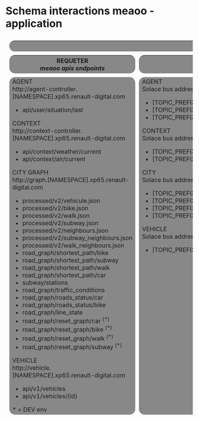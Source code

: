 # Schema interactions meaoo - application

 

<table style="border-collapse: separate; border-spacing: 10px;">
    <thead>
        <tr>
            <th colspan="3" style="border-radius: 15px; background-color: #888;"><div align="center">Votre App</div></th>
        </tr>
        <tr valign="top">
            <th style="border-radius: 15px; background-color: #888;">
                <div style="text-align:center;">REQUETER<br />
                <i>meaoo apis endpoints</i></div>
            </th>
            <th style="border-radius: 15px; background-color: #888;">
                <div style="text-align:center;">S'ABONNER<br />
                <i>meaoo events endpoints</i></div>
            </th>
            <th style="border-radius: 15px; background-color: #888;">
                <div style="text-align:center;">COMMANDER<br />
                <i>meaoo commands endpoints</i></div>
            </th>
        </tr>
    </thead>
    <tbody>
        <tr valign="top">
            <td style="border-radius: 15px; background-color: #888;">
                AGENT​<br />
                http://agent-controller.[NAMESPACE].xp65.renault-digital.com​<br />
                <ul>
                    <li>api/user/situation/last​</li>
                </ul>
                CONTEXT​<br />
                http://context-controller.[NAMESPACE].xp65.renault-digital.com​<br />
                <ul>
                    <li>api/context/weather/current​</li>
                    <li>api/context/air/current​</li>
                </ul>
                CITY GRAPH​<br />
                http://graph.[NAMESPACE].xp65.renault-digital.com<br />
                <ul>
                    <li>processed/v2/vehicule.json​</li>
                    <li>processed/v2/bike.json​</li>
                    <li>processed/v2/walk.json​</li>
                    <li>processed/v2/subway.json​</li>
                    <li>processed/v2/neighbours.json​</li>
                    <li>processed/v2/subway_neighbours.json​</li>
                    <li>processed/v2/walk_neighbours.json​</li>
                    <li>road_graph/shortest_path/bike​</li>
                    <li>road_graph/shortest_path/subway​</li>
                    <li>road_graph/shortest_path/walk​</li>
                    <li>road_graph/shortest_path/car​</li>
                    <li>subway/stations​</li>
                    <li>road_graph/traffic_conditions​</li>
                    <li>road_graph/roads_status/car​</li>
                    <li>road_graph/roads_status/bike​</li>
                    <li>road_graph/line_state​</li>
                    <li>road_graph/reset_graph/car <sup>(*)</sup>​</li>
                    <li>road_graph/reset_graph/bike <sup>(*)</sup></li>
                    <li>road_graph/reset_graph/walk <sup>(*)</sup></li>
                    <li>road_graph/reset_graph/subway <sup>(*)</sup></li>
                </ul>
                VEHICLE<br />
                http://vehicle.[NAMESPACE].xp65.renault-digital.com​<br />
                <ul>
                    <li>api/v1/vehicles</li>
                    <li>api/v1/vehicles/{id}</li>
                </ul>
                * = DEV env​
            </td>
            <td style="border-radius: 15px; background-color: #888;">
                AGENT​<br />
                Solace bus address<br />
                <ul>
                    <li>[TOPIC_PREFIX]/prod/user/situation​</li>
                    <li>[TOPIC_PREFIX]/prod/user/mission</li>
                    <li>[TOPIC_PREFIX]/prod/user/objective-reached</li>
                </ul>
                CONTEXT​<br />
                Solace bus address<br />
                <ul>
                    <li>[TOPIC_PREFIX]/prod/context/change/weather</li>
                    <li>[TOPIC_PREFIX]/prod/context/change/air</li>
                </ul>
                CITY<br />
                Solace bus address<br />
                <ul>
                    <li>[TOPIC_PREFIX]/prod/environment/change/roads_status​</li>
                    <li>[TOPIC_PREFIX]/prod/environment/change/lines_state​</li>
                    <li>[TOPIC_PREFIX]/prod/environment/change/traffic_conditions​</li>
                    <li>[TOPIC_PREFIX]/prod/environment/change/breakdown</li>
                </ul>
                VEHICLE<br />
                Solace bus address<br />
                <ul>
                    <li>[TOPIC_PREFIX]/prod/{id}/status/attitude​</li>
                </ul>
            </td>
            <td style="border-radius: 15px; background-color: #888;">
                AGENT​<br />
                Solace bus address<br />
                <ul>
                    <li>[TOPIC_PREFIX]/prod/user/path</li>
                    <li>[TOPIC_PREFIX]/prod/user/path-to-target <sup>(*)</sup></li>
                </ul>
                CITY<br />
                Solace bus address<br />
                <ul>
                    <li>[TOPIC_PREFIX]/prod/city/reset <sup>(*)</sup></li>
                    <li>[TOPIC_PREFIX]/prod/city/morph/traffic_conditions <sup>(*)</sup></li>
                    <li>[TOPIC_PREFIX]/prod/city/morph/lines_state <sup>(*)</sup></li>
                    <li>[TOPIC_PREFIX]/prod/city/morph/roads_status <sup>(*)</sup></li>
                * = DEV env​
                </ul>
            </td>
        </tr>
    </tbody>
</table>